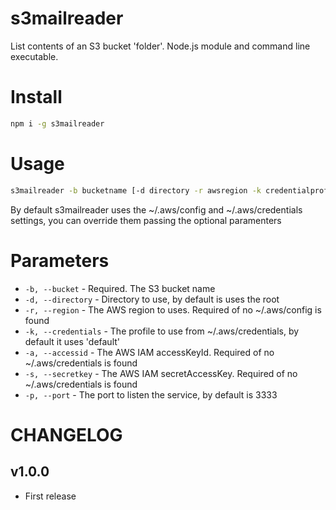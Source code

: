 # s3mailreader

List contents of an S3 bucket 'folder'. Node.js module and command line executable.

# Install

```bash
npm i -g s3mailreader
```

# Usage

```bash
s3mailreader -b bucketname [-d directory -r awsregion -k credentialprofile -a accessid -s secretkey -p PORT]
```

By default s3mailreader uses the ~/.aws/config and ~/.aws/credentials settings, you can override them passing the optional paramenters

# Parameters

- `-b, --bucket` - Required. The S3 bucket name
- `-d, --directory` - Directory to use, by default is uses the root
- `-r, --region` - The AWS region to uses. Required of no ~/.aws/config is found
- `-k, --credentials` - The profile to use from ~/.aws/credentials, by default it uses 'default'
- `-a, --accessid` - The AWS IAM accessKeyId. Required of no ~/.aws/credentials is found
- `-s, --secretkey` - The AWS IAM secretAccessKey. Required of no ~/.aws/credentials is found
- `-p, --port` - The port to listen the service, by default is 3333

# CHANGELOG

## v1.0.0

- First release
